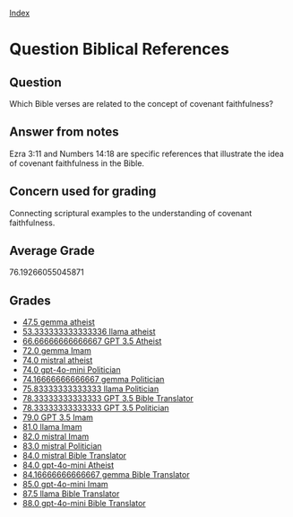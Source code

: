 
[Index](../../index.md)
# Question Biblical References
## Question
Which Bible verses are related to the concept of covenant faithfulness?

## Answer from notes
Ezra 3:11 and Numbers 14:18 are specific references that illustrate the idea of covenant faithfulness in the Bible.

## Concern used for grading
Connecting scriptural examples to the understanding of covenant faithfulness.

## Average Grade
76.19266055045871

## Grades
 * [47.5 gemma atheist](../answers/gemma_atheist/Biblical_References.md)
 * [53.333333333333336 llama atheist](../answers/llama_atheist/Biblical_References.md)
 * [66.66666666666667 GPT 3.5 Atheist](../answers/GPT_3.5_Atheist/Biblical_References.md)
 * [72.0 gemma Imam](../answers/gemma_Imam/Biblical_References.md)
 * [74.0 mistral atheist](../answers/mistral_atheist/Biblical_References.md)
 * [74.0 gpt-4o-mini Politician](../answers/gpt-4o-mini_Politician/Biblical_References.md)
 * [74.16666666666667 gemma Politician](../answers/gemma_Politician/Biblical_References.md)
 * [75.83333333333333 llama Politician](../answers/llama_Politician/Biblical_References.md)
 * [78.33333333333333 GPT 3.5 Bible Translator](../answers/GPT_3.5_Bible_Translator/Biblical_References.md)
 * [78.33333333333333 GPT 3.5 Politician](../answers/GPT_3.5_Politician/Biblical_References.md)
 * [79.0 GPT 3.5 Imam](../answers/GPT_3.5_Imam/Biblical_References.md)
 * [81.0 llama Imam](../answers/llama_Imam/Biblical_References.md)
 * [82.0 mistral Imam](../answers/mistral_Imam/Biblical_References.md)
 * [83.0 mistral Politician](../answers/mistral_Politician/Biblical_References.md)
 * [84.0 mistral Bible Translator](../answers/mistral_Bible_Translator/Biblical_References.md)
 * [84.0 gpt-4o-mini Atheist](../answers/gpt-4o-mini_Atheist/Biblical_References.md)
 * [84.16666666666667 gemma Bible Translator](../answers/gemma_Bible_Translator/Biblical_References.md)
 * [85.0 gpt-4o-mini Imam](../answers/gpt-4o-mini_Imam/Biblical_References.md)
 * [87.5 llama Bible Translator](../answers/llama_Bible_Translator/Biblical_References.md)
 * [88.0 gpt-4o-mini Bible Translator](../answers/gpt-4o-mini_Bible_Translator/Biblical_References.md)
